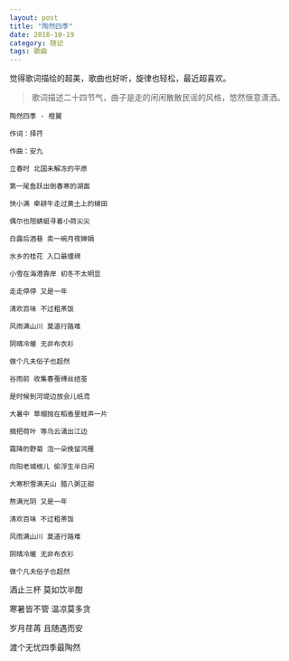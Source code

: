 ```yaml
---
layout: post
title: "陶然四季"
date: 2018-10-19
category: 随记
tags: 歌曲
---
```


<!-- <iframe frameborder="no" border="0" marginwidth="0" marginheight="0" width=330 height=86 src="//music.163.com/outchain/player?type=2&id=29771932&auto=1&height=66"></iframe> -->


觉得歌词描绘的超美，歌曲也好听，旋律也轻松，最近超喜欢。

> 歌词描述二十四节气，曲子是走的闲闲散散民谣的风格，悠然惬意潇洒。


	陶然四季 - 橙翼

	作词：择荇

	作曲：安九

	立春时 北国未解冻的平原

	第一尾鱼跃出倒春寒的湖面

	快小满 牵耕牛走过黄土上的梯田

	偶尔也陪蜻蜓寻着小荷尖尖

	白露后酒巷 卖一碗月夜婵娟

	水乡的桂花 入口最缠绵

	小雪在海港靠岸 初冬不太明显

	走走停停 又是一年

	清欢百味 不过粗茶饭

	风雨满山川 莫道行路难

	阴晴冷暖 无非布衣衫

	做个凡夫俗子也超然

	谷雨前 收集春蚕缚丝结茧

	是时候到河堤边放会儿纸鸢

	大暑中 草帽抛在稻香里蛙声一片

	摘把荷叶 等乌云涌出江边

	霜降的野菊 泡一朵挽留鸿雁

	向阳老城根儿 偷浮生半日闲

	大寒积雪满天山 腊八粥正甜

	熬满光阴 又是一年

	清欢百味 不过粗茶饭

	风雨满山川 莫道行路难

	阴晴冷暖 无非布衣衫

	做个凡夫俗子也超然

酒止三杯 莫如饮半酣

寒暑皆不管 温凉莫多贪

岁月荏苒 且随遇而安

渡个无忧四季最陶然
